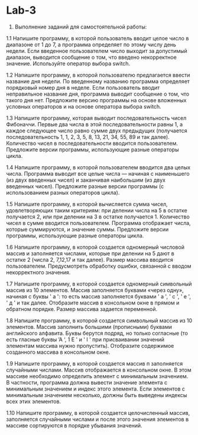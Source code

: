 # Lab-3
1. Выполнение заданий для самостоятельной работы:

1.1 Напишите программу, в которой пользователь вводит целое число в диапазоне от 1 до 7, а программа определяет по этому числу день недели. Если введенное пользователем число выходит за допустимый диапазон, выводится сообщение о том, что введено некорректное значение. Используйте оператор выбора switch.

1.2 Напишите программу, в которой пользователю предлагается ввести название дня недели. По введенному названию программа определяет порядковый номер дня в неделе. Если пользователь вводит неправильное название дня, программа выводит сообщение о том, что такого дня нет. Предложите версию программы на основе вложенных условных операторов и на основе оператора выбора switch.

1.3 Напишите программу, которая выводит последовательность чисел Фибоначчи. Первые два числа в этой последовательности равны 1, а каждое следующее число равно сумме двух предыдущих (получается последовательность 1, 1, 2, 3, 5, 8, 13, 21, 34, 55, 89 и так далее). Количество чисел в последовательности вводится пользователем. Предложите версии программы, использующие разные операторы цикла.

1.4 Напишите программу, в которой пользователем вводится два целых числа. Программа выводит все целые числа — начиная с наименьшего (из двух введенных чисел) и заканчивая наибольшим (из двух введенных чисел). Предложите разные версии программы (с использованием разных операторов цикла).

1.5 Напишите программу, в которой вычисляется сумма чисел, удовлетворяющих таким критериям: при делении числа на 5 в остатке получается 2, или при делении на 3 в остатке получается 1. Количество чисел в сумме вводится пользователем. Программа отображает числа, которые суммируются, и значение суммы. Предложите версии программы, использующие разные операторы цикла.

1.6 Напишите программу, в которой создается одномерный числовой массив и заполняется числами, которые при делении на 5 дают в остатке 2 (числа 2, 7,12,17 и так далее). Размер массива вводится пользователем. Предусмотреть обработку ошибки, связанной с вводом некорректного значения.

1.7 Напишите программу, в которой создается одномерный символьный массив из 10 элементов. Массив заполняется буквами «через одну», начиная с буквы ' а ': то есть массив заполняется буквами ' а ', ' с ', ' е ', ' д ' и так далее. Отобразите массив в консольном окне в прямом и обратном порядке. Размер массива задается переменной.

1.8 Напишите программу, в которой создается символьный массив из 10 элементов. Массив заполнить большими (прописными) буквами английского алфавита. Буквы берутся подряд, но только согласные (то есть гласные буквы ’А ‘, 1 Е ' и ' I ' при присваивании значений элементам массива нужно пропустить). Отобразите содержимое созданного массива в консольном окне.

1.9 Напишите программу, в которой создается массив п заполняется случайными числами. Массив отображается в консольном окне. В этом массиве необходимо определить элемент с минимальным значением. В частности, программа должна вывести значение элемента с минимальным значением и индекс этого элемента. Если элементов с минимальным значением несколько, должны быть выведены индексы всех этих элементов. 

1.10 Напишите программу, в которой создается целочисленный массив, заполняется случайными числами и после этого значения элементов в массиве сортируются в порядке убывания значений.
